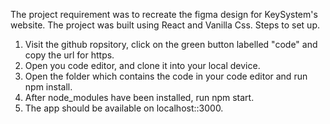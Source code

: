 The project requirement was to recreate the figma design for KeySystem's website. The project was built using React and Vanilla Css. Steps to set up.
1. Visit the github ropsitory, click on the green button labelled "code" and copy the url for https.
2. Open you code editor, and clone it into your local device.
3. Open the folder which contains the code in your code editor and run npm install.
4. After node_modules have been installed, run npm start.
5. The app should be available on localhost::3000.